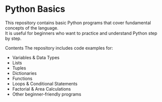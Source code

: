 # Python Basics 

This repository contains basic Python programs that cover fundamental concepts of the language.  
It is useful for beginners who want to practice and understand Python step by step.


Contents
The repository includes code examples for:
- Variables & Data Types  
- Lists  
- Tuples  
- Dictionaries  
- Functions  
- Loops & Conditional Statements   
- Factorial & Area Calculations  
- Other beginner-friendly programs  
